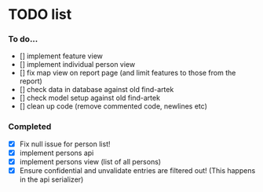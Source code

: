 # TODO list

### To do...
- [] implement feature view
- [] implement individual person view
- [] fix map view on report page (and limit features to those from the report)
- [] check data in database against old find-artek
- [] check model setup against old find-artek
- [] clean up code (remove commented code, newlines etc)


### Completed
- [x] Fix null issue for person list!
- [x] implement persons api
- [x] implement persons view (list of all persons)
- [x] Ensure confidential and unvalidate entries are filtered out! (This happens in the api serializer)